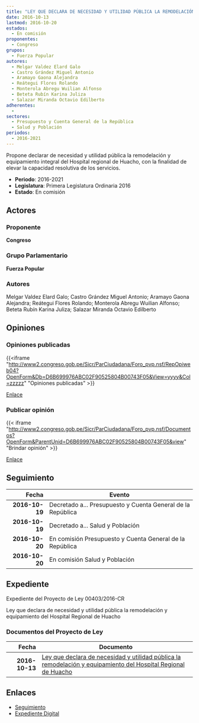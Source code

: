```yaml
---
title: "LEY QUE DECLARA DE NECESIDAD Y UTILIDAD PÚBLICA LA REMODELACIÓN Y EQUIPAMIENTO DEL HOSPITAL REGIONAL DE HUACHO"
date: 2016-10-13
lastmod: 2016-10-20
estados: 
  - En comisión
proponentes: 
  - Congreso
grupos: 
  - Fuerza Popular
autores: 
  - Melgar Valdez Elard Galo
  - Castro Grández Miguel Antonio
  - Aramayo Gaona Alejandra
  - Reátegui Flores Rolando
  - Monterola Abregu Wuilian Alfonso
  - Beteta Rubín Karina Juliza
  - Salazar Miranda Octavio Edilberto
adherentes: 
  - 
sectores: 
  - Presupuesto y Cuenta General de la República
  - Salud y Población
periodos: 
  - 2016-2021
---
```


Propone declarar de necesidad y utilidad pública la remodelación y equipamiento integral del Hospital regional de Huacho, con la finalidad de elevar la capacidad resolutiva de los servicios.

- **Periodo**: 2016-2021
- **Legislatura**: Primera Legislatura Ordinaria 2016
- **Estado**: En comisión

## Actores

### Proponente

**Congreso**

### Grupo Parlamentario

**Fuerza Popular**

### Autores

Melgar Valdez Elard Galo; Castro Grández Miguel Antonio; Aramayo Gaona Alejandra; Reátegui Flores Rolando; Monterola Abregu Wuilian Alfonso; Beteta Rubín Karina Juliza; Salazar Miranda Octavio Edilberto


## Opiniones

### Opiniones publicadas

{{<iframe "http://www2.congreso.gob.pe/Sicr/ParCiudadana/Foro_pvp.nsf/RepOpiweb04?OpenForm&Db=D6B699976ABC02F90525804B00743F05&View=yyyy&Col=zzzzz" "Opiniones publicadas" >}}

[Enlace](http://www2.congreso.gob.pe/Sicr/ParCiudadana/Foro_pvp.nsf/RepOpiweb04?OpenForm&Db=D6B699976ABC02F90525804B00743F05&View=yyyy&Col=zzzzz)
### Publicar opinión

{{< iframe "http://www2.congreso.gob.pe/Sicr/ParCiudadana/Foro_pvp.nsf/Documentos?OpenForm&ParentUnid=D6B699976ABC02F90525804B00743F05&view" "Brindar opinión" >}}

[Enlace](http://www2.congreso.gob.pe/Sicr/ParCiudadana/Foro_pvp.nsf/Documentos?OpenForm&ParentUnid=D6B699976ABC02F90525804B00743F05&view)

## Seguimiento

| Fecha | Evento |
|------:|--------|
| **2016-10-19** | Decretado a... Presupuesto y Cuenta General de la República|
| **2016-10-19** | Decretado a... Salud y Población|
| **2016-10-20** | En comisión Presupuesto y Cuenta General de la República|
| **2016-10-20** | En comisión Salud y Población|


## Expediente

Expediente del Proyecto de Ley 00403/2016-CR

Ley que declara de necesidad y utilidad pública la remodelación y equipamiento del Hospital Regional de Huacho


### Documentos del Proyecto de Ley

| Fecha | Documento |
|------:|--------|
| **2016-10-13** | [Ley que declara de necesidad y utilidad pública la remodelación y equipamiento del Hospital Regional de Huacho](http://www.leyes.congreso.gob.pe/Documentos/2016_2021/Proyectos_de_Ley_y_de_Resoluciones_Legislativas/PL0040320161013..pdf) |

## Enlaces 

- [Seguimiento](http://www2.congreso.gob.pe/Sicr/TraDocEstProc/CLProLey2016.nsf/f7fff46988ca05b1052578e100829cc7/d719852a2c361f7c0525804b00738fa5?OpenDocument)
- [Expediente Digital](http://www2.congreso.gob.pe/Sicr/TraDocEstProc/CLProLey2016.nsf/f7fff46988ca05b1052578e100829cc7/d719852a2c361f7c0525804b00738fa5?OpenDocument&Click=05257FB7005EB655.eb71d0cf91d8294e05256cdf006b5706/$Body/0.1C6C)
